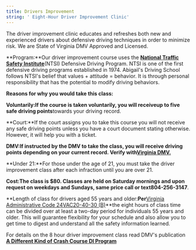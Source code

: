 ```yaml
---
title: Drivers Improvement
string: ' Eight-Hour Driver Improvement Clinic'
---
```

The driver improvement clinic educates and refreshes both new and experienced drivers about defensive driving techniques in order to minimize risk. We are State of Virginia DMV Approved and Licensed.

**Program:**Our driver improvement course uses the **[National Traffic Safety Institute](https://ntsi.com/about-ntsi/)**(NTSI) Defensive Driving Program. NTSI is one of the first defensive driving programs established in 1974. Abigail's Driving School follows NTSI's belief that values + attitude = behavior. It is through personal responsibility that has the potential to modify driving behaviors.

**Reasons for why you would take this class:**

**Voluntarily:**If the course is taken voluntarily, you will receive**up to five safe driving points**towards your driving record.

**Court:**If the court assigns you to take this course you will not receive any safe driving points unless you have a court document stating otherwise. However, it will help you with a ticket.

**DMV:**If instructed by the DMV to take the class, you will receive driving points depending on your current record. Verify with**[Virginia DMV.](https://www.dmv.virginia.gov/#/)**

**Under 21:**For those under the age of 21, you must take the driver improvement class after each infraction until you are over 21.

**Cost:**The class is $80. Classes are held on Saturday mornings and upon request on weekdays and Sundays, same price call or text**804-256-3147**.

**Length of class for drivers aged 55 years and older:**Per**[Virginia Administrative Code 24VAC20-40-30 (B)](http://law.lis.virginia.gov/admincode/title24/agency20/chapter40/section30/)**the eight hours of class time can be divided over at least a two-day period for individuals 55 years and older. This will guarantee flexibility for your schedule and also allow you to get time to digest and understand all the safety information learned.

For details on the 8 hour driver improvement class read DMV's publication **[A Different Kind of Crash Course DI Program](http://www.dmv.state.va.us/webdoc/pdf/dmv114.pdf)**